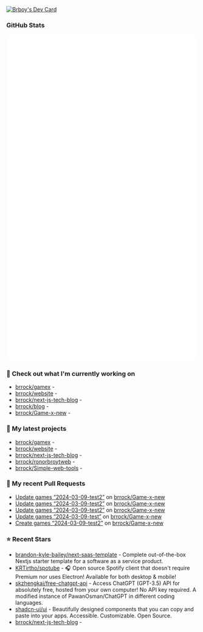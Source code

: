 <a href="https://app.daily.dev/brboy"><img src="https://api.daily.dev/devcards/v2/4Od30842NXiIC3it6dfHG.png?r=60c&type=default" width="356" alt="Brboy's Dev Card"/></a>
### GitHub Stats

<p align="left"><img src="https://raw.githubusercontent.com/brrock/brrock/main/github-metrics.svg" /></p>

### 👷 Check out what I'm currently working on

- [brrock/gamex](https://github.com/brrock/gamex) - 
- [brrock/website](https://github.com/brrock/website) - 
- [brrock/next-js-tech-blog](https://github.com/brrock/next-js-tech-blog) - 
- [brrock/blog](https://github.com/brrock/blog) - 
- [brrock/Game-x-new](https://github.com/brrock/Game-x-new) - 
### 🌱 My latest projects

- [brrock/gamex](https://github.com/brrock/gamex) - 
- [brrock/website](https://github.com/brrock/website) - 
- [brrock/next-js-tech-blog](https://github.com/brrock/next-js-tech-blog) - 
- [brrock/ronorbroytweb](https://github.com/brrock/ronorbroytweb) - 
- [brrock/Simple-web-tools](https://github.com/brrock/Simple-web-tools) - 
### 🔨 My recent Pull Requests

- [Update games “2024-03-09-test2”](https://github.com/brrock/Game-x-new/pull/6) on [brrock/Game-x-new](https://github.com/brrock/Game-x-new)
- [Update games “2024-03-09-test2”](https://github.com/brrock/Game-x-new/pull/5) on [brrock/Game-x-new](https://github.com/brrock/Game-x-new)
- [Update games “2024-03-09-test2”](https://github.com/brrock/Game-x-new/pull/4) on [brrock/Game-x-new](https://github.com/brrock/Game-x-new)
- [Update games “2024-03-09-test”](https://github.com/brrock/Game-x-new/pull/3) on [brrock/Game-x-new](https://github.com/brrock/Game-x-new)
- [Create games “2024-03-09-test2”](https://github.com/brrock/Game-x-new/pull/2) on [brrock/Game-x-new](https://github.com/brrock/Game-x-new)
### ⭐ Recent Stars

- [brandon-kyle-bailey/next-saas-template](https://github.com/brandon-kyle-bailey/next-saas-template) - Complete out-of-the-box Nextjs starter template for a software as a service product. 
- [KRTirtho/spotube](https://github.com/KRTirtho/spotube) - 🎧 Open source Spotify client that doesn&#39;t require Premium nor uses Electron! Available for both desktop &amp; mobile!
- [skzhengkai/free-chatgpt-api](https://github.com/skzhengkai/free-chatgpt-api) - Access ChatGPT (GPT-3.5) API for absolutely free, hosted from your own computer! No API key required. A modified instance of PawanOsman/ChatGPT in different coding languages.
- [shadcn-ui/ui](https://github.com/shadcn-ui/ui) - Beautifully designed components that you can copy and paste into your apps. Accessible. Customizable. Open Source.
- [brrock/next-js-tech-blog](https://github.com/brrock/next-js-tech-blog) - 
